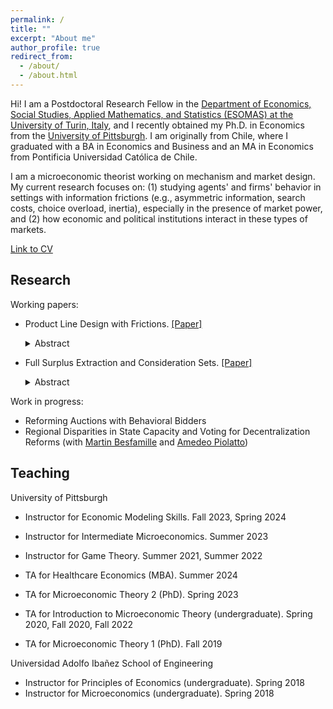 ```yaml
---
permalink: /
title: ""
excerpt: "About me"
author_profile: true
redirect_from: 
  - /about/
  - /about.html
---
```

Hi! I am a Postdoctoral Research Fellow in the 
[Department of Economics, Social Studies, Applied Mathematics, and Statistics (ESOMAS) at the University of Turin, Italy](https://www.esomas-en.unito.it/do/home.pl), and I recently obtained my Ph.D. in Economics from the [University of Pittsburgh](https://econ.pitt.edu). I am originally from Chile, where I graduated with a BA in Economics and Business and an MA in Economics from Pontificia Universidad Católica de Chile.

I am a microeconomic theorist working on mechanism and market design. My current research focuses on: (1) studying agents' and firms' behavior in settings with information frictions (e.g., asymmetric information, search costs, choice overload, inertia), especially in the presence of market power, and (2) how economic and political institutions interact in these types of markets.

[Link to CV](https://nrpastrian.github.io/files/cv.pdf)



## Research
Working papers:
* Product Line Design with Frictions. [[Paper]](https://nrpastrian.github.io/files/pastrian_jmp.pdf)
  <details>
  <summary>Abstract</summary>
  
  <p>We study a monopolist's product line design problem with search frictions. Consumers only evaluate a random subset of price-quality pairs in the menu, limiting the monopolist's ability to perfectly match contracts to consumer types. This creates a tradeoff faced when expanding the product line between extracting more rents from different consumer types and increased search costs. We show that when consumers are limited to seeing a single random contract out of the menu, then the optimal menu for the monopolist always contains a single offer. When consumers observe more than one offer, we show that a balanced menu with two contracts that are seen by a consumer with the same probability is never optimal. The monopolist rather has an incentive to "bias" the menu so that one of the offers is observed more often. Using an unbalanced menu has an impact on the quality provided to low valuation consumers, either reinforcing or reducing the distortions generated by asymmetric information. We discuss the consequences on quality provision, as well as the welfare effects of these distortions.</p></details>

* Full Surplus Extraction and Consideration Sets. [[Paper]](https://nrpastrian.github.io/files/full_surplus_extraction_consideration_sets.pdf)
  <details>
  <summary>Abstract</summary>
  
  <p>We examine the surplus extraction problem in a mechanism design setting with consideration sets. We model consideration sets as the subset of types a particular type considers as possible deviations. Our model is built upon a discrete version of the reduced mechanism design problem in McAfee and Reny (1992), and the partially verifiable types in Green and Laffont (1986) for the modeling of consideration sets. We identify the inverse consideration sets as the key elements to determine whether full surplus extraction is feasible or not, and characterize the conditions that guarantee full surplus extraction to be feasible in this setting. We show that the independence condition identified by Cremer and McLean (1988) remains sufficient for full surplus extraction in our setting but could be relaxed to obtain a more general characterization. Finally, we discuss some applications and limitations of our model.</p></details>


Work in progress:
* Reforming Auctions with Behavioral Bidders
* Regional Disparities in State Capacity and Voting for Decentralization Reforms (with [Martin Besfamille](https://economia.uc.cl/?profesor=martin-besfamille) and [Amedeo Piolatto](https://sites.google.com/site/piolatto/))

## Teaching

University of Pittsburgh
* Instructor for Economic Modeling Skills. Fall 2023, Spring 2024
* Instructor for Intermediate Microeconomics. Summer 2023
* Instructor for Game Theory. Summer 2021, Summer 2022

* TA for Healthcare Economics (MBA). Summer 2024 
* TA for Microeconomic Theory 2 (PhD). Spring 2023
* TA for Introduction to Microeconomic Theory (undergraduate). Spring 2020, Fall 2020, Fall 2022
* TA for Microeconomic Theory 1 (PhD). Fall 2019

Universidad Adolfo Ibañez School of Engineering

* Instructor for Principles of Economics (undergraduate). Spring 2018
* Instructor for Microeconomics (undergraduate). Spring 2018


